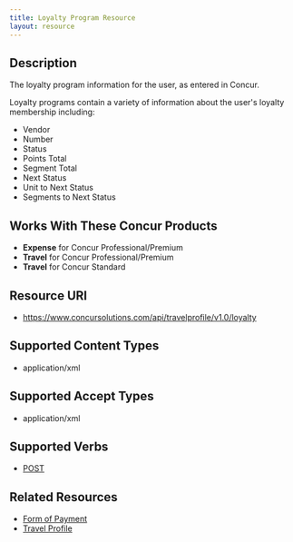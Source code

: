 ```yaml
---
title: Loyalty Program Resource 
layout: resource
---
```







## Description
The loyalty program information for the user, as entered in Concur.

Loyalty programs contain a variety of information about the user's loyalty membership including:

* Vendor
* Number
* Status
* Points Total
* Segment Total
* Next Status
* Unit to Next Status
* Segments to Next Status

## Works With These Concur Products
* **Expense** for Concur Professional/Premium
* **Travel** for Concur Professional/Premium
* **Travel** for Concur Standard

## Resource URI
* https://www.concursolutions.com/api/travelprofile/v1.0/loyalty

## Supported Content Types
* application/xml

## Supported Accept Types
* application/xml

## Supported Verbs
* [POST][1]

## Related Resources
* [Form of Payment][2]
* [Travel Profile][3]

 


[1]: https://developer.concur.com/travel-profile/loyalty-program-resource/loyalty-program-resource-post
[2]: https://developer.concur.com/travel-profile/form-payment-resource
[3]: https://developer.concur.com/travel-profile/profile-resource
